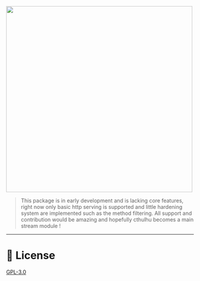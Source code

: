 <img src='https://raw.githubusercontent.com/Techonaut/.github/a4357dbce5072a204c73e4a1896c97340d891417/cdn/img/cthulhu-logo.svg' width='500'>

> This package is in early development and is lacking core features, right now only basic http serving is supported and little hardening system are implemented such as the method filtering. All support and contribution would be amazing and hopefully cthulhu becomes a main stream module !

---

# :scroll: License
[GPL-3.0](https://github.com/Techonaut/Cthulhu/blob/Production/LICENSE)
 
